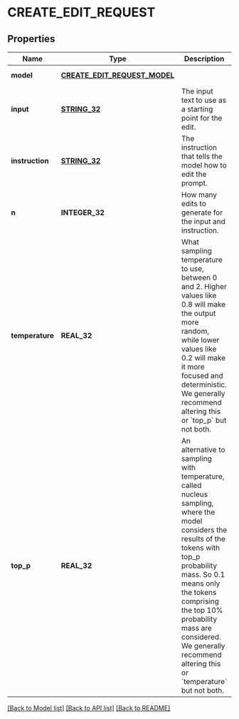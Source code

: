 # CREATE_EDIT_REQUEST

## Properties
Name | Type | Description | Notes
------------ | ------------- | ------------- | -------------
**model** | [**CREATE_EDIT_REQUEST_MODEL**](CreateEditRequest_model.md) |  | [default to null]
**input** | [**STRING_32**](STRING_32.md) | The input text to use as a starting point for the edit. | [optional] [default to ]
**instruction** | [**STRING_32**](STRING_32.md) | The instruction that tells the model how to edit the prompt. | [default to null]
**n** | **INTEGER_32** | How many edits to generate for the input and instruction. | [optional] [default to 1]
**temperature** | **REAL_32** | What sampling temperature to use, between 0 and 2. Higher values like 0.8 will make the output more random, while lower values like 0.2 will make it more focused and deterministic.  We generally recommend altering this or &#x60;top_p&#x60; but not both.  | [optional] [default to 1]
**top_p** | **REAL_32** | An alternative to sampling with temperature, called nucleus sampling, where the model considers the results of the tokens with top_p probability mass. So 0.1 means only the tokens comprising the top 10% probability mass are considered.  We generally recommend altering this or &#x60;temperature&#x60; but not both.  | [optional] [default to 1]

[[Back to Model list]](../README.md#documentation-for-models) [[Back to API list]](../README.md#documentation-for-api-endpoints) [[Back to README]](../README.md)


